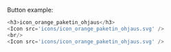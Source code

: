 Button example:

```js
<h3>icon_orange_paketin_ohjaus</h3>
<Icon src='icons/icon_orange_paketin_ohjaus.svg' />
<br/>
<Icon src='icons/icon_orange_paketin_ohjaus.svg' />
```